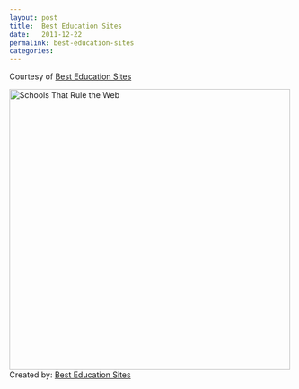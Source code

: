 ```yaml
---
layout: post
title:  Best Education Sites
date:   2011-12-22
permalink: best-education-sites
categories:
---
```


Courtesy of [Best Education Sites](http://www.bestedsites.com)

<a href="http://www.bestedsites.com"><img src="http://www.bestedsites.com/images/infographic_1024.png" alt="Schools That Rule the Web" width="500" border="0" /></a><br />Created by: <a href="http://www.bestedsites.com">Best Education Sites</a>

